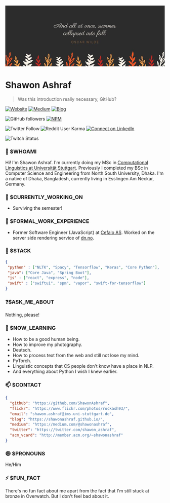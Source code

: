  <!--
**ShawonAshraf/ShawonAshraf** is a ✨ _special_ ✨ repository because its `README.md` (this file) appears on your GitHub profile.

Here are some ideas to get you started:

- 🔭 I’m currently working on ...
- 🌱 I’m currently learning ...
- 👯 I’m looking to collaborate on ...
- 🤔 I’m looking for help with ...
- 💬 Ask me about ...
- 📫 How to reach me: ...
- 😄 Pronouns: ...
- ⚡ Fun fact: ...
-->
![cover](https://github.com/ShawonAshraf/ShawonAshraf/blob/master/20638697_10214017892586467_2729018121754415081_n.jpg)

# Shawon Ashraf
> Was this introduction really necessary, GitHub?

[![Website](https://img.shields.io/badge/--website?label=Website&logo=safari&style=social)](https://shawonashraf.com/)
[![Medium](https://img.shields.io/badge/--medium?label=Medium&logo=medium&style=social)](https://medium.com/@shawonashraf)
[![Blog](https://img.shields.io/badge/--blog?label=Blog&logo=blog&style=social)](https://shawonashraf.github.io)



![GitHub followers](https://img.shields.io/github/followers/ShawonAshraf?style=social)
[![NPM](https://img.shields.io/badge/--npm?label=NPM&logo=npm&style=social)](https://www.npmjs.com/~rockash93)

![Twitter Follow](https://img.shields.io/twitter/follow/shawon_ashraf?style=social)
![Reddit User Karma](https://img.shields.io/reddit/user-karma/combined/shawon-ashraf-93?style=social)
[![Connect on LinkedIn](https://img.shields.io/badge/--linkedin?label=LinkedIn&logo=LinkedIn&style=social)](https://www.linkedin.com/in/shawon-ashraf-96162763/)


![Twitch Status](https://img.shields.io/twitch/status/shawon_ashraf)


### 🤔 $WHOAMI
Hi! I'm Shawon Ashraf.
I'm currently doing my MSc in [Computational Linguistics at Universität Stuttgart](https://www.ims.uni-stuttgart.de). Previously I completed my BSc in Computer Science and Engineering from North South University, Dhaka. I'm a native of Dhaka, Bangladesh, currently living in Esslingen Am Neckar, Germany.

### 🔭 $CURRENTLY_WORKING_ON
- Surviving the semester!

### 🧳 $FORMAL_WORK_EXPERIENCE
- Former Software Engineer (JavaScript) at [Cefalo AS](https://www.cefalo.com/). Worked on the server side rendering service of [dn.no](https://www.dn.no).

### 👾 $STACK

```json
{
 "python" : ["NLTK", "Spacy", "Tensorflow", "Keras", "Core Python"],
 "java": ["Core Java", "Spring Boot"],
 "js" : ["react", "express", "node"],
 "swift" : ["swiftui", "spm", "vapor", "swift-for-tensorflow"] 
}
```

### ❓$ASK_ME_ABOUT
Nothing, please!

### 🌱 $NOW_LEARNING
- How to be a good human being.
- How to improve my photography.
- Deutsch.
- How to process text from the web and still not lose my mind.
- PyTorch.
- Linguistic concepts that CS people don't know have a place in NLP.
- And everything about Python I wish I knew earlier.

### 📫 $CONTACT
```json
{
  "github": "https://github.com/ShawonAshraf",
  "flickr": "https://www.flickr.com/photos/rockash93/",
  "email": "shawon.ashraf@ims.uni-stuttgart.de",
  "blog": "https://shawonashraf.github.io/",
  "medium": "https://medium.com/@shawonashraf",
  "twitter": "https://twitter.com/shawon_ashraf",
  "acm_vcard": "http://member.acm.org/~shawonashraf"
}
```

### 😄 $PRONOUNS
He/Him

### ⚡ $FUN_FACT
There's no fun fact about me apart from the fact that I'm still stuck at bronze in Overwatch. But I don't feel bad about it.

